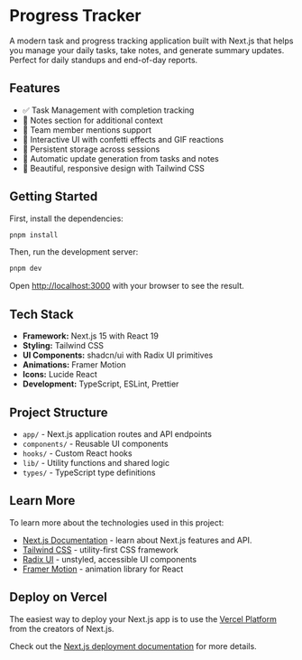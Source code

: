 # Progress Tracker

A modern task and progress tracking application built with Next.js that helps you manage your daily tasks, take notes, and generate summary updates. Perfect for daily standups and end-of-day reports.

## Features

- ✅ Task Management with completion tracking
- 📝 Notes section for additional context
- 👥 Team member mentions support
- 🎉 Interactive UI with confetti effects and GIF reactions
- 💾 Persistent storage across sessions
- 🤖 Automatic update generation from tasks and notes
- 🎨 Beautiful, responsive design with Tailwind CSS

## Getting Started

First, install the dependencies:

```bash
pnpm install
```

Then, run the development server:

```bash
pnpm dev
```

Open [http://localhost:3000](http://localhost:3000) with your browser to see the result.

## Tech Stack

- **Framework:** Next.js 15 with React 19
- **Styling:** Tailwind CSS
- **UI Components:** shadcn/ui with Radix UI primitives
- **Animations:** Framer Motion
- **Icons:** Lucide React
- **Development:** TypeScript, ESLint, Prettier

## Project Structure

- `app/` - Next.js application routes and API endpoints
- `components/` - Reusable UI components
- `hooks/` - Custom React hooks
- `lib/` - Utility functions and shared logic
- `types/` - TypeScript type definitions

## Learn More

To learn more about the technologies used in this project:

- [Next.js Documentation](https://nextjs.org/docs) - learn about Next.js features and API.
- [Tailwind CSS](https://tailwindcss.com/docs) - utility-first CSS framework
- [Radix UI](https://www.radix-ui.com/docs/primitives) - unstyled, accessible UI components
- [Framer Motion](https://www.framer.com/motion/) - animation library for React

## Deploy on Vercel

The easiest way to deploy your Next.js app is to use the [Vercel Platform](https://vercel.com/new?utm_medium=default-template&filter=next.js&utm_source=create-next-app&utm_campaign=create-next-app-readme) from the creators of Next.js.

Check out the [Next.js deployment documentation](https://nextjs.org/docs/app/building-your-application/deploying) for more details.
